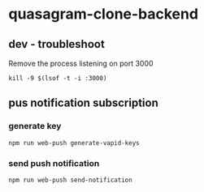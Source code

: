 # quasagram-clone-backend

## dev - troubleshoot
Remove the process listening on port 3000
```
kill -9 $(lsof -t -i :3000)
```
## pus notification subscription
### generate key
```
npm run web-push generate-vapid-keys
```

### send push notification
```
npm run web-push send-notification
```
